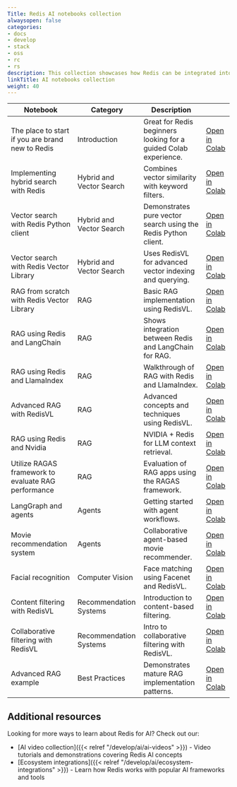```yaml
---
Title: Redis AI notebooks collection
alwaysopen: false
categories:
- docs
- develop
- stack
- oss
- rc
- rs
description: This collection showcases how Redis can be integrated into AI workflows to enhance performance, reduce latency, and enable real-time AI applications. Each notebook comes with complete code examples, explanations, and integration guides.
linkTitle: AI notebooks collection
weight: 40
---
```



| Notebook | Category | Description |  |
|----------|----------|-------------|--|
| The place to start if you are brand new to Redis | Introduction | Great for Redis beginners looking for a guided Colab experience. | [Open in Colab](https://colab.research.google.com/github/redis-developer/redis-ai-resources/blob/main/python-recipes/redis-intro/00_redis_intro.ipynb) |
| Implementing hybrid search with Redis | Hybrid and Vector Search | Combines vector similarity with keyword filters. | [Open in Colab](https://colab.research.google.com/github/redis-developer/redis-ai-resources/blob/main/python-recipes/vector-search/02_hybrid_search.ipynb) |
| Vector search with Redis Python client | Hybrid and Vector Search | Demonstrates pure vector search using the Redis Python client. | [Open in Colab](https://colab.research.google.com/github/redis-developer/redis-ai-resources/blob/main/python-recipes/vector-search/00_redispy.ipynb) |
| Vector search with Redis Vector Library | Hybrid and Vector Search | Uses RedisVL for advanced vector indexing and querying. | [Open in Colab](https://colab.research.google.com/github/redis-developer/redis-ai-resources/blob/main/python-recipes/vector-search/01_redisvl.ipynb) |
| RAG from scratch with Redis Vector Library | RAG | Basic RAG implementation using RedisVL. | [Open in Colab](https://colab.research.google.com/github/redis-developer/redis-ai-resources/blob/main/python-recipes/RAG/01_redisvl.ipynb) |
| RAG using Redis and LangChain | RAG | Shows integration between Redis and LangChain for RAG. | [Open in Colab](https://colab.research.google.com/github/redis-developer/redis-ai-resources/blob/main/python-recipes/RAG/02_langchain.ipynb) |
| RAG using Redis and LlamaIndex | RAG | Walkthrough of RAG with Redis and LlamaIndex. | [Open in Colab](https://colab.research.google.com/github/redis-developer/redis-ai-resources/blob/main/python-recipes/RAG/03_llamaindex.ipynb) |
| Advanced RAG with RedisVL | RAG | Advanced concepts and techniques using RedisVL. | [Open in Colab](https://colab.research.google.com/github/redis-developer/redis-ai-resources/blob/main/python-recipes/RAG/04_advanced_redisvl.ipynb) |
| RAG using Redis and Nvidia | RAG | NVIDIA + Redis for LLM context retrieval. | [Open in Colab](https://colab.research.google.com/github/redis-developer/redis-ai-resources/blob/main/python-recipes/RAG/05_nvidia_ai_rag_redis.ipynb) |
| Utilize RAGAS framework to evaluate RAG performance | RAG | Evaluation of RAG apps using the RAGAS framework. | [Open in Colab](https://colab.research.google.com/github/redis-developer/redis-ai-resources/blob/main/python-recipes/RAG/06_ragas_evaluation.ipynb) |
| LangGraph and agents | Agents | Getting started with agent workflows. | [Open in Colab](https://colab.research.google.com/github/redis-developer/redis-ai-resources/blob/main/python-recipes/agents/00_langgraph_redis_agentic_rag.ipynb) |
| Movie recommendation system | Agents | Collaborative agent-based movie recommender. | [Open in Colab](https://colab.research.google.com/github/redis-developer/redis-ai-resources/blob/main/python-recipes/agents/01_crewai_langgraph_redis.ipynb) |
| Facial recognition | Computer Vision | Face matching using Facenet and RedisVL. | [Open in Colab](https://colab.research.google.com/github/redis-developer/redis-ai-resources/blob/main/python-recipes/computer-vision/00_facial_recognition_facenet.ipynb) |
| Content filtering with RedisVL | Recommendation Systems | Introduction to content-based filtering. | [Open in Colab](https://colab.research.google.com/github/redis-developer/redis-ai-resources/blob/main/python-recipes/recommendation-systems/00_content_filtering.ipynb) |
| Collaborative filtering with RedisVL | Recommendation Systems | Intro to collaborative filtering with RedisVL. | [Open in Colab](https://colab.research.google.com/github/redis-developer/redis-ai-resources/blob/main/python-recipes/recommendation-systems/01_collaborative_filtering.ipynb) |
| Advanced RAG example | Best Practices | Demonstrates mature RAG implementation patterns. | [Open in Colab](https://colab.research.google.com/github/redis-developer/redis-ai-resources/blob/main/python-recipes/RAG/04_advanced_redisvl.ipynb) |

## Additional resources

Looking for more ways to learn about Redis for AI? Check out our:

* [AI video collection]({{< relref "/develop/ai/ai-videos" >}}) - Video tutorials and demonstrations covering Redis AI concepts
* [Ecosystem integrations]({{< relref "/develop/ai/ecosystem-integrations" >}}) - Learn how Redis works with popular AI frameworks and tools
